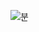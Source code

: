 ![분](https://user-images.githubusercontent.com/83809360/123231739-7214e900-d513-11eb-847c-5506eeaba6af.jpeg)

